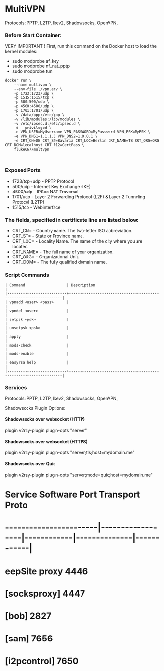 # MultiVPN
Protocols: PPTP, L2TP, Ikev2, Shadowsocks, OpenVPN, 


### Before Start Container:
VERY IMPORTANT ! First, run this command on the Docker host to load the kernel modules:
- sudo modprobe af_key
- sudo modprobe nf_nat_pptp
- sudo modprobe tun


```
docker run \
    --name multivpn \
    --env-file ./vpn.env \
    -p 1723:1723/udp \
    -p 1515:1515/tcp \ 
    -p 500:500/udp \
    -p 4500:4500/udp \ 
    -p 1701:1701/udp \
    -v /data/ppp:/etc/ppp \
    -v /lib/modules:/lib/modules \
    -v /etc/ipsec.d:/etc/ipsec.d \
    -d --privileged \
    -e VPN_USER=MyUsername VPN_PASSWORD=MyPassword VPN_PSK=MyPSK \
    -e VPN_DNS1=1.1.1.1 VPN_DNS2=1.0.0.1 \
    -e CRT_CN=DE CRT_ST=Bavaria CRT_LOC=Berlin CRT_NAME=TB CRT_ORG=ORG CRT_DOM=localhost CRT_P12=CertPass \
    fluke667/multvpn
    
    
```


### Exposed Ports
- 1723/tcp+udp - PPTP Protocol  
- 500/udp  - Internet Key Exchange (IKE)   
- 4500/udp - IPSec NAT Traversal   
- 1701/udp - Layer 2 Forwarding Protocol (L2F) & Layer 2 Tunneling Protocol (L2TP)    
- 1515/tcp - Webinterface


### The fields, specified in certificate line are listed below:
- CRT_CN= - Country name. The two-letter ISO abbreviation.
- CRT_ST= - State or Province name.
- CRT_LOC= - Locality Name. The name of the city where you are located.
- CRT_NAME= - The full name of your organization.
- CRT_ORG= - Organizational Unit.
- CRT_DOM= - The fully qualified domain name.

### Script Commands
```
| Command                   | Description                                                       |
|---------------------------+-------------------------------------------------------------------|
| vpnadd <user> <pass>      |                                                                   |      
| vpndel <user>             |                                                                   | 
| setpsk <psk>              |                                                                   | 
| unsetpsk <psk>            |                                                                   | 
| apply                     |                                                                   | 
| mods-check                |                                                                   | 
| mods-enable               |                                                                   |
| easyrsa help              |                                                                   | 
|---------------------------+-------------------------------------------------------------------|
```

### Services

Protocols: PPTP, L2TP, Ikev2, Shadowsocks, OpenVPN,


Shadowsocks Plugin Options:
#### Shadowsocks over websocket (HTTP)
plugin v2ray-plugin plugin-opts "server"

#### Shadowsocks over websocket (HTTPS)
plugin v2ray-plugin plugin-opts "server;tls;host=mydomain.me"

#### Shadowsocks over Quic
plugin v2ray-plugin plugin-opts "server;mode=quic;host=mydomain.me"



# Service                 Software           Port         Transport      Proto
# -----------------------|------------------|------------|--------------|------------|
# eepSite proxy                              4446
# [socksproxy]                               4447
# [bob]                                      2827
# [sam]                                      7656
# [i2pcontrol]                               7650
#
#
#
#
#
#
#
#
#
#
#
#
